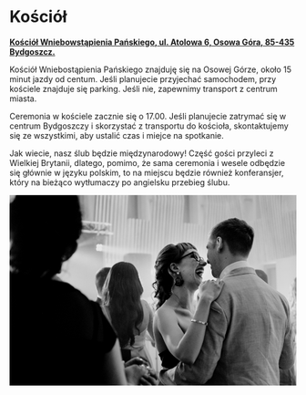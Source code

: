 <h1>Kościół</h1>
<div class="map-pin">
    <a href="https://goo.gl/maps/aEmMT7dcigrc1UDn7" target="_blank"><p><b>Kościół Wniebowstąpienia Pańskiego, ul. Atolowa 6, Osowa Góra, 85-435 Bydgoszcz.</b></p></a>
</div>
<p>Kościół Wniebostąpienia Pańskiego znajduję się na Osowej Górze, około 15 minut jazdy od centum. Jeśli planujecie przyjechać samochodem, przy kościele znajduje się parking. Jeśli nie, zapewnimy transport z centrum miasta.</p>

<p>Ceremonia w kościele zacznie się o 17.00. Jeśli planujecie zatrymać się w centrum Bydgoszczy i skorzystać z transportu do kościoła, skontaktujemy się ze wszystkimi, aby ustalić czas i miejce na spotkanie.</p>

<p>Jak wiecie, nasz ślub będzie międzynarodowy! Część gości przyleci z Wielkiej Brytanii, dlatego, pomimo, że sama ceremonia i wesele odbędzie się głównie w języku polskim, to na miejscu będzie również konferansjer, który na bieżąco wytłumaczy po angielsku przebieg ślubu.</p>
<img class="wider" src="../img/dance-crop.jpg">